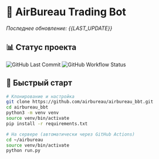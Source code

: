 # 🤖 AirBureau Trading Bot

*Последнее обновление: {{LAST_UPDATE}}*

## 📊 Статус проекта
![GitHub Last Commit](https://img.shields.io/github/last-commit/airbureau/airbureau_bbt)
![GitHub Workflow Status](https://img.shields.io/github/actions/workflow/status/airbureau/airbureau_bbt/deploy.yml)

## 🚀 Быстрый старт

```bash
# Клонирование и настройка
git clone https://github.com/airbureau/airbureau_bbt.git
cd airbureau_bbt
python3 -m venv venv
source venv/bin/activate
pip install -r requirements.txt

# На сервере (автоматически через GitHub Actions)
cd ~/airbureau
source venv/bin/activate
python run.py
